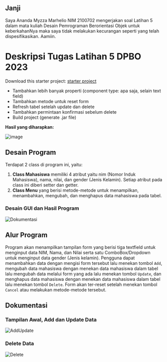 ## Janji
Saya Ananda Myzza Marhelio NIM 2100702 mengerjakan soal Latihan 5 dalam mata kuliah Desain Pemrograman Berorientasi Objek untuk keberkahanNya maka saya tidak melakukan kecurangan seperti yang telah dispesifikasikan. Aamiin.

# Deskripsi Tugas Latihan 5 DPBO 2023
Download this starter project: [starter project](https://drive.google.com/file/d/1TEnEay74nhGcSS9PPzQcxksIlaQhTiZ2/view?usp=sharing)

* Tambahkan lebih banyak properti (component type: apa saja, selain text field)
* Tambahkan metode untuk reset form
* Refresh tabel setelah update dan delete
* Tambahkan permintaan konfirmasi sebelum delete
* Build project (generate .jar file)

**Hasil yang diharapkan:**

![image](https://user-images.githubusercontent.com/100767177/226620357-f07ff521-b842-429b-b1e3-0098e4363c43.png)

## Desain Program
Terdapat 2 class di program ini, yaitu:
1. **Class Mahasiswa** memiliki 4 atribut yaitu nim (Nomor Induk Mahasiswa), nama, nilai, dan gender (Jenis Kelamin). Setiap atribut pada class ini diberi setter dan getter.
2. **Class Menu** yang berisi metode-metode untuk menampilkan, menambahkan, mengubah, dan menghapus data mahasiswa pada tabel.

### Desain GUI dan Hasil Program
![Dokumentasi](https://user-images.githubusercontent.com/100767177/226622386-01b0ca61-b602-4234-9fcf-0c94fbaa44dc.png)

## Alur Program
Program akan menampilkan tampilan form yang berisi tiga textfield untuk menginput data NIM, Nama, dan Nilai serta satu ComboBox/Dropdown untuk menginput data gender (Jenis kelamin). Pengguna dapat menambahkan data dengan mengisi form tersebut lalu menekan tombol `Add`, mengubah data mahasiswa dengan menekan data mahasiswa dalam tabel lalu mengubah data melalui form yang ada lalu menekan tombol `Update`, dan menghapus data mahasiswa dengan menekan data mahasiswa dalam tabel lalu menekan tombol `Delete`. Form akan ter-reset setelah menekan tombol `Cancel` atau melakukan metode-metode tersebut.

## Dokumentasi
### Tampilan Awal, Add dan Update Data
![AddUpdate](https://user-images.githubusercontent.com/100767177/226629086-c62bca47-ff2f-4151-a3b4-ea14f2eb6fb1.png)

### Delete Data
![Delete](https://user-images.githubusercontent.com/100767177/226629161-69a6ac3b-c281-4cda-9eed-a8c40f04a003.png)
